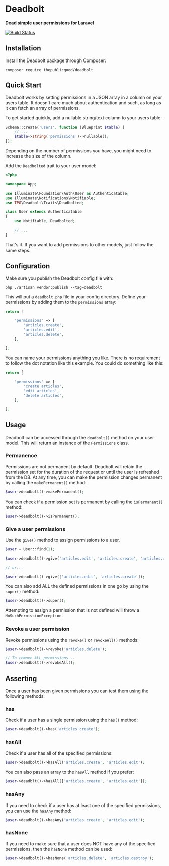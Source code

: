 # Deadbolt

**Dead simple user permissions for Laravel**

[![Build Status](https://travis-ci.org/tpg/deadbolt.svg?branch=master)](https://travis-ci.org/tpg/deadbolt)

## Installation
Install the Deadbolt package through Composer:

```
composer require thepublicgood/deadbolt
```


## Quick Start
Deadbolt works by setting permissions in a JSON array in a column on your users table. It doesn't care much about authentication and such, as long as it can fetch an array of permissions.

To get started quickly, add a nullable string/text column to your users table:

```php
Schema::create('users', function (Blueprint $table) {
    // ...
    $table->string('permissions')->nullable();
});
```

Depending on the number of permissions you have, you might need to increase the size of the column.

Add the `Deadbolted` trait to your user model:

```php
<?php

namespace App;

use Illuminate\Foundation\Auth\User as Authenticatable;
use Illuminate\Notifications\Notifiable;
use TPG\Deadbolt\Traits\Deadbolted;

class User extends Authenticatable
{
    use Notifiable, Deadbolted;
    
    // ...
}
```

That's it. If you want to add permissions to other models, just follow the same steps.

## Configuration
Make sure you publish the Deadbolt config file with:

```
php ./artisan vendor:publish --tag=deadbolt
```

This will put a `deadbolt.php` file in your config directory. Define your permissions by adding them to the `permissions` array:

```php
return [

    'permissions' => [
        'articles.create',
        'articles.edit',
        'articles.delete',
    ],

];
```

You can name your permissions anything you like. There is no requirement to follow the dot notation like this example. You could do something like this:

```php
return [

    'permissions' => [
        'create articles',
        'edit articles',
        'delete articles',
    ],

];
```

## Usage
Deadbolt can be accessed through the `deadbolt()` method on your user model. This will return an instance of the `Permissions` class.

### Permanence
Permissions are not permanent by default. Deadbolt will retain the permission set for the duration of the request or until the user is refreshed from the DB. At any time, you can make the permission changes permanent by calling the `makePermanent()` method:

```php
$user->deadbolt()->makePermanent();
```

You can check if a permission set is permanent by calling the `isPermanent()` method:

```php
$user->deadbolt()->isPermanent();
```

### Give a user permissions
Use the `give()` method to assign permissions to a user.

```php
$user = User::find(1);

$user->deadbolt()->give('articles.edit', 'articles.create', 'articles.delete');

// or...

$user->deadbolt()->give(['articles.edit', 'articles.create']);
```

You can also add ALL the defined permissions in one go by using the `super()` method:

```php
$user->deadbolt()->super();
```

Attempting to assign a permission that is not defined will throw a `NoSuchPermissionException`.

### Revoke a user permission
Revoke permissions using the `revoke()` or `revokeAll()` methods:

```php
$user->deadbolt()->revoke('articles.delete');

// To remove ALL permissions...
$user->deadbolt()->revokeAll();
```

## Asserting
Once a user has been given permissions you can test them using the following methods:

### has
Check if a user has a single permission using the `has()` method:

```php
$user->deadbolt()->has('articles.create');
```

### hasAll
Check if a user has all of the specified permissions:

```php
$user->deadbolt()->hasAll('articles.create', 'articles.edit');
```

You can also pass an array to the `hasAll` method if you prefer:

```php
$user->deadblt()->hasAll(['articles.create', 'articles.edit']);
```

### hasAny
If you need to check if a user has at least one of the specified permissions, you can use the `hasAny` method:

```php
$user->deadbolt()->hasAny('articles.create', 'articles.edit');
```

### hasNone
If you need to make sure that a user does NOT have any of the specified permissions, then the `hasNone` method can be used:

```php
$user->deadbolt()->hasNone('articles.delete', 'articles.destroy');
```
